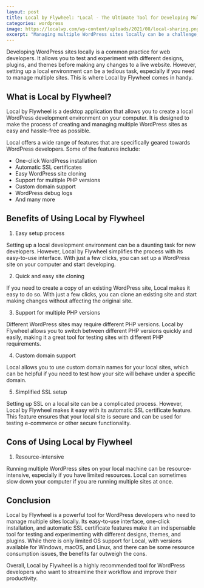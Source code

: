 ```yaml
---
layout: post
title: Local by Flywheel: "Local - The Ultimate Tool for Developing Multiple Sites Locally"
categories: wordpress
image: https://localwp.com/wp-content/uploads/2021/08/local-sharing.png
excerpt: "Managing multiple WordPress sites locally can be a challenge, but Local by Flywheel makes it easy. In this post, we'll explore the benefits of this powerful desktop application for WordPress developers."
---
```


Developing WordPress sites locally is a common practice for web developers. It allows you to test and experiment with different designs, plugins, and themes before making any changes to a live website. However, setting up a local environment can be a tedious task, especially if you need to manage multiple sites. This is where Local by Flywheel comes in handy.

## What is Local by Flywheel?

Local by Flywheel is a desktop application that allows you to create a local WordPress development environment on your computer. It is designed to make the process of creating and managing multiple WordPress sites as easy and hassle-free as possible.

Local offers a wide range of features that are specifically geared towards WordPress developers. Some of the features include:

- One-click WordPress installation
- Automatic SSL certificates
- Easy WordPress site cloning
- Support for multiple PHP versions
- Custom domain support
- WordPress debug logs
- And many more

## Benefits of Using Local by Flywheel

1. Easy setup process

Setting up a local development environment can be a daunting task for new developers. However, Local by Flywheel simplifies the process with its easy-to-use interface. With just a few clicks, you can set up a WordPress site on your computer and start developing.

2. Quick and easy site cloning

If you need to create a copy of an existing WordPress site, Local makes it easy to do so. With just a few clicks, you can clone an existing site and start making changes without affecting the original site.

3. Support for multiple PHP versions

Different WordPress sites may require different PHP versions. Local by Flywheel allows you to switch between different PHP versions quickly and easily, making it a great tool for testing sites with different PHP requirements.

4. Custom domain support

Local allows you to use custom domain names for your local sites, which can be helpful if you need to test how your site will behave under a specific domain.

5. Simplified SSL setup

Setting up SSL on a local site can be a complicated process. However, Local by Flywheel makes it easy with its automatic SSL certificate feature. This feature ensures that your local site is secure and can be used for testing e-commerce or other secure functionality.

## Cons of Using Local by Flywheel

1. Resource-intensive

Running multiple WordPress sites on your local machine can be resource-intensive, especially if you have limited resources. Local can sometimes slow down your computer if you are running multiple sites at once.

## Conclusion

Local by Flywheel is a powerful tool for WordPress developers who need to manage multiple sites locally. Its easy-to-use interface, one-click installation, and automatic SSL certificate features make it an indispensable tool for testing and experimenting with different designs, themes, and plugins. While there is only limited OS support for Local, with versions available for Windows, macOS, and Linux, and there can be some resource consumption issues, the benefits far outweigh the cons.

Overall, Local by Flywheel is a highly recommended tool for WordPress developers who want to streamline their workflow and improve their productivity.
